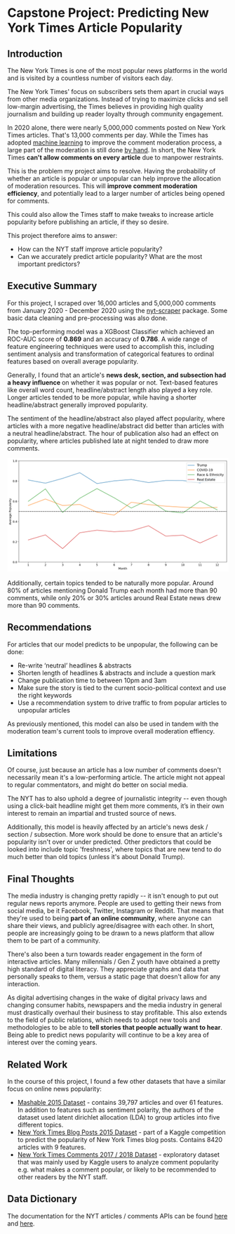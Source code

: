 # Capstone Project: Predicting New York Times Article Popularity

## Introduction
The New York Times is one of the most popular news platforms in the world and is visited by a countless number of visitors each day.

The New York Times' focus on subscribers sets them apart in crucial ways from other media organizations. Instead of trying to maximize clicks and sell low-margin advertising, the Times believes in providing high quality journalism and building up reader loyalty through community engagement.

In 2020 alone, there were nearly 5,000,000 comments posted on New York Times articles. That's 13,000 comments per day. While the Times has adopted [machine learning](https://www.nytimes.com/2017/06/13/insider/have-a-comment-leave-a-comment.html) to improve the comment moderation process, a large part of the moderation is still done [by hand](https://www.nytimes.com/2017/09/27/reader-center/comments-moderation.html). In short, the New York Times <b>can't allow comments on every article</b> due to manpower restraints.

This is the problem my project aims to resolve. Having the probability of whether an article is popular or unpopular can help improve the allocation of moderation resources. This will <b>improve comment moderation efficiency</b>, and potentially lead to a larger number of articles being opened for comments.

This could also allow the Times staff to make tweaks to increase article popularity before publishing an article, if they so desire.

This project therefore aims to answer:
- How can the NYT staff improve article popularity?
- Can we accurately predict article popularity? What are the most important predictors?

## Executive Summary

For this project, I scraped over 16,000 articles and 5,000,000 comments from January 2020 - December 2020 using the [nyt-scraper](https://github.com/ietz/nytimes-scraper) package. Some basic data cleaning and pre-processing was also done.

The top-performing model was a XGBoost Classifier which achieved an ROC-AUC score of <b>0.869</b> and an accuracy of <b>0.786</b>. A wide range of feature engineering techniques were used to accomplish this, including sentiment analysis and transformation of categorical features to ordinal features based on overall average popularity. 

Generally, I found that an article's <b>news desk, section, and subsection had a heavy influence </b> on whether it was popular or not. Text-based features like overall word count, headline/abstract length also played a key role. Longer articles tended to be more popular, while having a shorter headline/abstract generally improved popularity. 

The sentiment of the headline/abstract also played affect popularity, where articles with a more negative headline/abstract did better than articles with a neutral headline/abstract. The hour of publication also had an effect on popularity, where articles published late at night tended to draw more comments.

<img src='./assets/popular_topics.png' content-align="center">


Additionally, certain topics tended to be naturally more popular. Around 80% of articles mentioning Donald Trump each month had more than 90 comments, while only 20% or 30% articles around Real Estate news drew more than 90 comments.


## Recommendations

For articles that our model predicts to be unpopular, the following can be done:
- Re-write ‘neutral’ headlines & abstracts
- Shorten length of headlines & abstracts and include a question mark
- Change publication time to between 10pm and 3am
- Make sure the story is tied to the current socio-political context and use the right keywords
- Use a recommendation system to drive traffic to from popular articles to unpopular articles

As previously mentioned, this model can also be used in tandem with the moderation team's current tools to improve overall moderation effiency.

## Limitations

Of course, just because an article has a low number of comments doesn't necessarily mean it's a low-performing article. The article might not appeal to regular commentators, and might do better on social media.

The NYT has to also uphold a degree of journalistic integrity -- even though using a click-bait headline might get them more comments, it’s in their own interest to remain an impartial and trusted source of news.

Additionally, this model is heavily affected by an article's news desk / section / subsection. More work should be done to ensure that an article's popularity isn't over or under predicted. Other predictors that could be looked into include topic 'freshness', where topics that are new tend to do much better than old topics (unless it's about Donald Trump).

## Final Thoughts

The media industry is changing pretty rapidly -- it isn't enough to put out regular news reports anymore. People are used to getting their news from social media, be it Facebook, Twitter, Instagram or Reddit. That means that they're used to being <b>part of an online community</b>, where anyone can share their views, and publicly agree/disagree with each other. In short, people are increasingly going to be drawn to a news platform that allow them to be part of a community.

There's also been a turn towards reader engagement in the form of interactive articles. Many millennials / Gen Z youth have obtained a pretty high standard of digital literacy. They appreciate graphs and data that personally speaks to them, versus a static page that doesn't allow for any interaction.

As digital advertising changes in the wake of digital privacy laws and changing consumer habits, newspapers and the media industry in general must drastically overhaul their business to stay profitable. This also extends to the field of public relations, which needs to adopt new tools and methodologies to be able to <b>tell stories that people actually want to hear</b>. Being able to predict news popularity will continue to be a key area of interest over the coming years.

## Related Work

In the course of this project, I found a few other datasets that have a similar focus on online news popularity:
- [Mashable 2015 Dataset](https://archive.ics.uci.edu/ml/datasets/online+news+popularity) - contains 39,797 articles and over 61 features. In addition to features such as sentiment polarity, the authors of the dataset used latent dirichlet allocation (LDA) to group articles into five different topics.
- [New York Times Blog Posts 2015 Dataset](https://www.kaggle.com/c/15-071x-the-analytics-edge-competition-spring-2015/overview) - part of a Kaggle competition to predict the popularity of New York Times blog posts. Contains 8420 articles with 9 features.
- [New York Times Comments 2017 / 2018 Dataset](https://www.kaggle.com/aashita/nyt-comments) - exploratory dataset that was mainly used by Kaggle users to analyze comment popularity e.g. what makes a comment popular, or likely to be recommended to other readers by the NYT staff.

## Data Dictionary

The documentation for the NYT articles / comments APIs can be found [here](https://developer.nytimes.com/docs/articlesearch-product/1/overview) and [here](https://developer.nytimes.com/docs/community-api-product/1/overview).